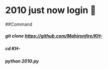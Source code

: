 # 2010 just now login 🥵


##Command 

##### git clone https://github.com/Mahironfire/KH-
##### cd KH-
##### python 2010.py